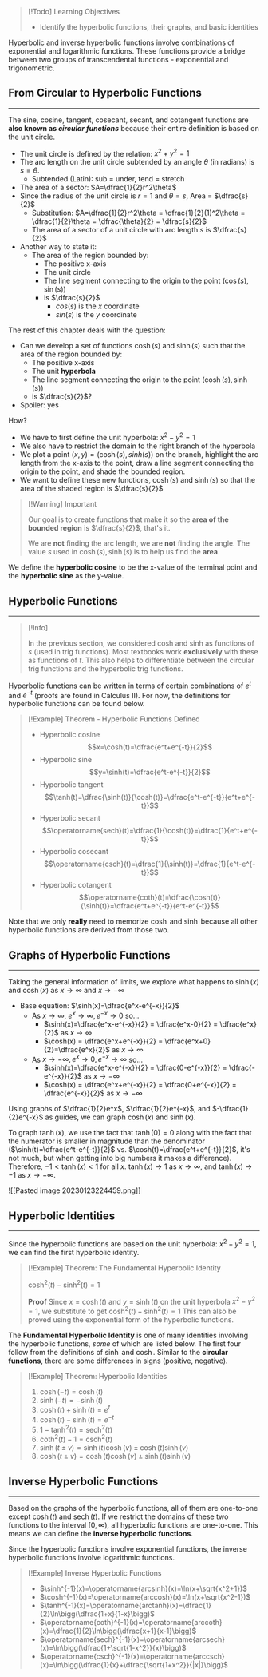 >[!Todo] Learning Objectives
>
>- Identify the hyperbolic functions, their graphs, and basic identities

Hyperbolic and inverse hyperbolic functions involve combinations of exponential and logarithmic functions. These functions provide a bridge between two groups of transcendental functions - exponential and trigonometric.

## From Circular to Hyperbolic Functions
---

The sine, cosine, tangent, cosecant, secant, and cotangent functions are **also known as _circular functions_** because their entire definition is based on the unit circle.

- The unit circle is defined by the relation: $x^2 + y^2 = 1$
- The arc length on the unit circle subtended by an angle $\theta$ (in radians) is $s=\theta$.
	- Subtended (Latin): sub = under, tend = stretch
- The area of a sector: $A=\dfrac{1}{2}r^2\theta$
- Since the radius of the unit circle is $r=1$ and $\theta = s$, Area = $\dfrac{s}{2}$
	- Substitution: $A=\dfrac{1}{2}r^2\theta = \dfrac{1}{2}(1)^2\theta = \dfrac{1}{2}\theta = \dfrac{\theta}{2} = \dfrac{s}{2}$
	- The area of a sector of a unit circle with arc length $s$ is $\dfrac{s}{2}$
- Another way to state it:
	- The area of the region bounded by:
		- The positive x-axis
		- The unit circle
		- The line segment connecting to the origin to the point $(\cos(s), \sin(s))$
		- is $\dfrac{s}{2}$
			- $cos(s)$ is the $x$ coordinate
			- $sin(s)$ is the $y$ coordinate

The rest of this chapter deals with the question:
- Can we develop a set of functions $\cosh(s)$ and $\sinh(s)$ such that the area of the region bounded by:
	- The positive x-axis
	- The unit **hyperbola**
	- The line segment connecting the origin to the point $(\cosh(s), \sinh(s))$
	- is $\dfrac{s}{2}$?
- Spoiler: yes

How?

- We have to first define the unit hyperbola: $x^2 - y^2 = 1$
- We also have to restrict the domain to the right branch of the hyperbola
- We plot a point $(x,y)=(\cosh(s), sinh(s))$ on the branch, highlight the arc length from the x-axis to the point, draw a line segment connecting the origin to the point, and shade the bounded region.
- We want to define these new functions, $\cosh(s)$ and $\sinh(s)$ so that the area of the shaded region is $\dfrac{s}{2}$

>[!Warning] Important
>
>Our goal is to create functions that make it so the **area of the bounded region** is $\dfrac{s}{2}$, that's it.
>
>We are **not** finding the arc length, we are **not** finding the angle. The value $s$ used in $\cosh(s), \sinh(s)$ is to help us find the **area**.

We define the **hyperbolic cosine** to be the x-value of the terminal point and the **hyperbolic sine** as the y-value.

## Hyperbolic Functions
---

>[!Info]
>
>In the previous section, we considered cosh and sinh as functions of $s$ (used in trig functions). Most textbooks work **exclusively** with these as functions of $t$. This also helps to differentiate between the circular trig functions and the hyperbolic trig functions.

Hyperbolic functions can be written in terms of certain combinations of $e^t$ and $e^{-t}$ (proofs are found in Calculus II). For now, the definitions for hyperbolic functions can be found below.

>[!Example] Theorem - Hyperbolic Functions Defined
>
>- Hyperbolic cosine
>$$x=\cosh(t)=\dfrac{e^t+e^{-t}}{2}$$
>- Hyperbolic sine
>$$y=\sinh(t)=\dfrac{e^t-e^{-t}}{2}$$
>- Hyperbolic tangent
>$$\tanh(t)=\dfrac{\sinh(t)}{\cosh(t)}=\dfrac{e^t-e^{-t}}{e^t+e^{-t}}$$
>- Hyperbolic secant
>$$\operatorname{sech}(t)=\dfrac{1}{\cosh(t)}=\dfrac{1}{e^t+e^{-t}}$$
>- Hyperbolic cosecant
>$$\operatorname{csch}(t)=\dfrac{1}{\sinh(t)}=\dfrac{1}{e^t-e^{-t}}$$
>- Hyperbolic cotangent
>$$\operatorname{coth}(t)=\dfrac{\cosh(t)}{\sinh(t)}=\dfrac{e^t+e^{-t}}{e^t-e^{-t}}$$

Note that we only **really** need to memorize $\cosh$ and $\sinh$ because all other hyperbolic functions are derived from those two.

## Graphs of Hyperbolic Functions
---

Taking the general information of limits, we explore what happens to $\sinh(x)$ and $\cosh(x)$ as $x\to\infty$ and $x\to -\infty$

- Base equation: $\sinh(x)=\dfrac{e^x-e^{-x}}{2}$ 
	- As $x\to\infty$, $e^x\to\infty, e^{-x}\to0$ so...
		- $\sinh(x)=\dfrac{e^x-e^{-x}}{2} = \dfrac{e^x-0}{2} = \dfrac{e^x}{2}$ as $x\to\infty$
		- $\cosh(x) = \dfrac{e^x+e^{-x}}{2} = \dfrac{e^x+0}{2}=\dfrac{e^x}{2}$ as $x\to\infty$
	- As $x\to -\infty, e^x\to 0, e^{-x}\to\infty$ so...
		- $\sinh(x)=\dfrac{e^x-e^{-x}}{2} = \dfrac{0-e^{-x}}{2} = \dfrac{-e^{-x}}{2}$ as $x\to -\infty$
		- $\cosh(x) = \dfrac{e^x+e^{-x}}{2} = \dfrac{0+e^{-x}}{2} = \dfrac{e^{-x}}{2}$ as $x\to -\infty$

Using graphs of $\dfrac{1}{2}e^x$, $\dfrac{1}{2}e^{-x}$, and $-\dfrac{1}{2}e^{-x}$ as guides, we can graph $\cosh(x)$ and $\sinh(x)$.

To graph $\tanh(x)$, we use the fact that $\tanh(0)=0$ along with the fact that the numerator is smaller in magnitude than the denominator ($\sinh(t)=\dfrac{e^t-e^{-t}}{2}$ vs. $\cosh(t)=\dfrac{e^t+e^{-t}}{2}$, it's not much, but when getting into big numbers it makes a difference). Therefore, $-1<\tanh(x)<1$ for all $x$. $\tanh(x) \to 1$ as $x\to\infty$, and $\tanh(x) \to -1$ as $x\to -\infty$. 

![[Pasted image 20230123224459.png]]

## Hyperbolic Identities
---

Since the hyperbolic functions are based on the unit hyperbola: $x^2-y^2=1$, we can find the first hyperbolic identity.

>[!Example] Theorem: The Fundamental Hyperbolic Identity
>
>$\cosh^2(t)-\sinh^2(t)=1$
>
>**Proof**
>Since $x=\cosh(t)$ and $y=\sinh(t)$ on the unit hyperbola $x^2-y^2=1$, we substitute to get $\cosh^2(t)-\sinh^2(t)=1$
>This can also be proved using the exponential form of the hyperbolic functions.

The **Fundamental Hyperbolic Identity** is one of many identities involving the hyperbolic functions, _some_ of which are listed below. The first four follow from the definitions of $\sinh$ and $\cosh$. Similar to the **circular functions**, there are some differences in signs (positive, negative).

>[!Example] Theorem: Hyperbolic Identities
>
>1. $\cosh(-t)=\cosh(t)$
>2. $\sinh(-t)=-\sinh(t)$
>3. $\cosh(t) + \sinh(t) = e^t$
>4. $\cosh(t) - \sinh(t) = e^{-t}$
>5. $1-\tanh^2(t)=\operatorname{sech}^2(t)$
>6. $\coth^2(t)-1=\operatorname{csch}^2(t)$
>7. $\sinh(t \pm v) = \sinh(t)\cosh(v) \pm \cosh(t)\sinh(v)$
>8. $\cosh(t \pm v) = \cosh(t)\cosh(v) \pm \sinh(t)\sinh(v)$

## Inverse Hyperbolic Functions
---

Based on the graphs of the hyperbolic functions, all of them are one-to-one except $\cosh(t)$ and $\operatorname{sech}(t)$. If we restrict the domains of these two functions to the interval $[0, \infty)$, all hyperbolic functions are one-to-one. This means we can define the **inverse hyperbolic functions**.

Since the hyperbolic functions involve exponential functions, the inverse hyperbolic functions involve logarithmic functions.

>[!Example] Inverse Hyperbolic Functions
>
>- $\sinh^{-1}(x)=\operatorname{arcsinh}(x)=\ln(x+\sqrt{x^2+1})$
>- $\cosh^{-1}(x)=\operatorname{arccosh}(x)=\ln(x+\sqrt{x^2-1})$
>- $\tanh^{-1}(x)=\operatorname{arctanh}(x)=\dfrac{1}{2}\ln\bigg(\dfrac{1+x}{1-x}\bigg)$
>- $\operatorname{coth}^{-1}(x)=\operatorname{arccoth}(x)=\dfrac{1}{2}\ln\bigg(\dfrac{x+1}{x-1}\bigg)$
>- $\operatorname{sech}^{-1}(x)=\operatorname{arcsech}(x)=\ln\bigg(\dfrac{1+\sqrt{1-x^2}}{x}\bigg)$
>- $\operatorname{csch}^{-1}(x)=\operatorname{arccsch}(x)=\ln\bigg(\dfrac{1}{x}+\dfrac{\sqrt{1+x^2}}{|x|}\bigg)$

